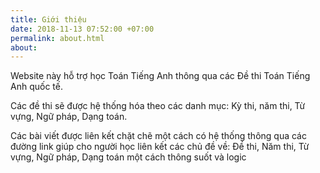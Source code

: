 ```yaml
---
title: Giới thiệu
date: 2018-11-13 07:52:00 +07:00
permalink: about.html
about: 
---
```


Website này hỗ trợ học Toán Tiếng Anh thông qua các Đề thi Toán Tiếng Anh quốc tế. 

Các đề thi sẽ được hệ thống hóa theo các danh mục: Kỳ thi, năm thi, Từ vựng, Ngữ pháp, Dạng toán.

Các bài viết được liên kết chặt chẽ một cách có hệ thống thông qua các đường link giúp cho người học liên kết các chủ đề về: Đề thi, Năm thi, Từ vựng, Ngữ pháp, Dạng toán một cách thông suốt và logic
